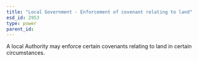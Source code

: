 ```yaml
---
title: "Local Government - Enforcement of covenant relating to land"
esd_id: 2953
type: power
parent_id:  
---
```


A local Authority may enforce certain covenants relating to land in certain circumstances.

